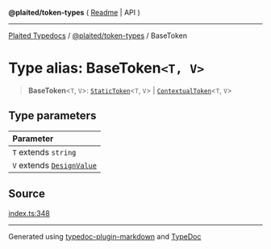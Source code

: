 **@plaited/token-types** ( [Readme](../README.md) \| API )

***

[Plaited Typedocs](../../../modules.md) / [@plaited/token-types](../modules.md) / BaseToken

# Type alias: BaseToken`<T, V>`

> **BaseToken**\<`T`, `V`\>: [`StaticToken`](StaticToken.md)\<`T`, `V`\> \| [`ContextualToken`](ContextualToken.md)\<`T`, `V`\>

## Type parameters

| Parameter |
| :------ |
| `T` extends `string` |
| `V` extends [`DesignValue`](DesignValue.md) |

## Source

[index.ts:348](https://github.com/plaited/plaited/blob/d85458a/libs/token-types/src/index.ts#L348)

***

Generated using [typedoc-plugin-markdown](https://www.npmjs.com/package/typedoc-plugin-markdown) and [TypeDoc](https://typedoc.org/)
